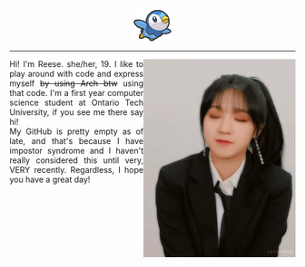 <p align="center"><img src="https://github.com/lessfelt/lessfelt/blob/master/pippu.png"></p>
<hr>
<img src="https://github.com/lessfelt/lessfelt/blob/master/mlem.gif" alt="welcome to my profile!" align="right" valign="middle"><p align="justify">Hi! I'm Reese. she/her, 19. I like to play around with code and express myself <strike>by using Arch btw</strike> using that code. I'm a first year computer science student at Ontario Tech University, if you see me there say hi! <br> My GitHub is pretty empty as of late, and that's because I have impostor syndrome and I haven't really considered this until very, VERY recently. Regardless, I hope you have a great day!</p>
